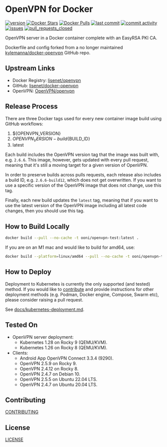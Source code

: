 # OpenVPN for Docker

[![version](https://img.shields.io/github/manifest-json/v/lisenet/docker-openvpn?label=OpenVPN)](https://github.com/lisenet/docker-openvpn/blob/master/manifest.json)
[![Docker Stars](https://img.shields.io/docker/stars/lisenet/openvpn.svg)](https://hub.docker.com/r/lisenet/openvpn/)
[![Docker Pulls](https://img.shields.io/docker/pulls/lisenet/openvpn.svg)](https://hub.docker.com/r/lisenet/openvpn/)
[![last commit](https://img.shields.io/github/last-commit/lisenet/docker-openvpn)](https://github.com/lisenet/docker-openvpn/commits/master)
[![commit activity](https://img.shields.io/github/commit-activity/y/lisenet/docker-openvpn)](https://github.com/lisenet/docker-openvpn/commits/master)
[![issues](https://img.shields.io/github/issues/lisenet/docker-openvpn)](https://github.com/lisenet/docker-openvpn/issues)
[![pull_requests_closed](https://img.shields.io/github/issues-pr-closed/lisenet/docker-openvpn)](https://github.com/lisenet/docker-openvpn/pulls)

OpenVPN server in a Docker container complete with an EasyRSA PKI CA.

Dockerfile and config forked from a no longer maintained [kylemanna/docker-openvpn](https://github.com/kylemanna/docker-openvpn) GitHub repo.

## Upstream Links

* Docker Registry: [lisenet/openvpn](https://hub.docker.com/r/lisenet/openvpn/)
* GitHub: [lisenet/docker-openvpn](https://github.com/lisenet/docker-openvpn)
* OpenVPN: [OpenVPN/openvpn](https://github.com/OpenVPN/openvpn/tags)

## Release Process

There are three Docker tags used for every new container image build using GitHub workflows:

1. ${OPENVPN_VERSION}
2. ${OPENVPN_VERSION}-build${BUILD_ID}
3. latest

Each build includes the OpenVPN version tag that the image was built with, e.g. `2.6.6`. This image, however, gets updated with every pull request, meaning that it's still a moving target for a given version of OpenVPN.

In order to preserve builds across pulls requests, each release also includes a build ID, e.g. `2.6.6-build12`, which does not get overwritten. If you want to use a specific version of the OpenVPN image that does not change, use this tag.

Finally, each new build updates the `latest` tag, meaning that if you want to use the latest version of the OpenVPN image including all latest code changes, then you should use this tag.

## How to Build Locally

```bash
docker build --pull --no-cache -t ooni/openvpn-test:latest .
```

If you are on an M1 mac and would like to build for amd64, use:
```bash
docker build --platform=linux/amd64 --pull --no-cache -t ooni/openvpn-test:latest .
```

## How to Deploy

Deployment to Kubernetes is currently the only supported (and tested) method. If you would like to [contribute](CONTRIBUTING.md) and provide instructions for other deployment methods (e.g. Podman, Docker engine, Compose, Swarm etc), please consider raising a pull request.

See [docs/kubernetes-deployment.md](./docs/kubernetes-deployment.md).

## Tested On

* OpenVPN server deployment:
  * Kubernetes 1.28 on Rocky 9 (QEMU/KVM).
  * Kubernetes 1.26 on Rocky 8 (QEMU/KVM).
* Clients:
  * Android App OpenVPN Connect 3.3.4 (9290).
  * OpenVPN 2.5.9 on Rocky 9.
  * OpenVPN 2.4.12 on Rocky 8.
  * OpenVPN 2.4.7 on Debian 10.
  * OpenVPN 2.5.5 on Ubuntu 22.04 LTS.
  * OpenVPN 2.4.7 on Ubuntu 20.04 LTS.

## Contributing

[CONTRIBUTING](./CONTRIBUTING.md)

## License

[LICENSE](./LICENSE)

